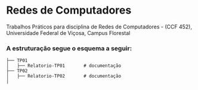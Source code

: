 # Redes de Computadores 
Trabalhos Práticos para disciplina de Redes de Computadores - (CCF 452), Universidade Federal de Viçosa, Campus Florestal 

### A  estruturação segue o esquema a seguir:
                     
    ├── TP01                   
    │   ├── Relatorio-TP01       # documentação          
    ├── TP02                     
    │   ├── Relatorio-TP02       # documentação 
    │   